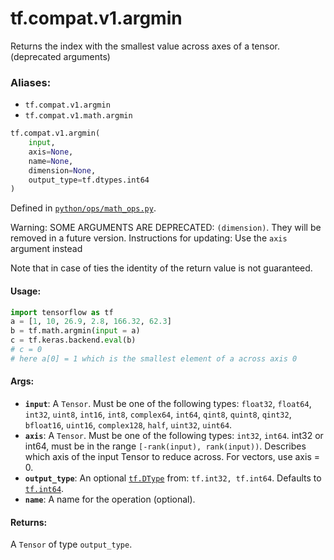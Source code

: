 <div itemscope itemtype="http://developers.google.com/ReferenceObject">
<meta itemprop="name" content="tf.compat.v1.argmin" />
<meta itemprop="path" content="Stable" />
</div>

# tf.compat.v1.argmin

Returns the index with the smallest value across axes of a tensor. (deprecated arguments)

### Aliases:

* `tf.compat.v1.argmin`
* `tf.compat.v1.math.argmin`

``` python
tf.compat.v1.argmin(
    input,
    axis=None,
    name=None,
    dimension=None,
    output_type=tf.dtypes.int64
)
```



Defined in [`python/ops/math_ops.py`](/code/stable/tensorflow/python/ops/math_ops.py).

<!-- Placeholder for "Used in" -->

Warning: SOME ARGUMENTS ARE DEPRECATED: `(dimension)`. They will be removed in a future version.
Instructions for updating:
Use the `axis` argument instead

Note that in case of ties the identity of the return value is not guaranteed.

#### Usage:

```python
import tensorflow as tf
a = [1, 10, 26.9, 2.8, 166.32, 62.3]
b = tf.math.argmin(input = a)
c = tf.keras.backend.eval(b)
# c = 0
# here a[0] = 1 which is the smallest element of a across axis 0
```



#### Args:


* <b>`input`</b>: A `Tensor`. Must be one of the following types: `float32`, `float64`, `int32`, `uint8`, `int16`, `int8`, `complex64`, `int64`, `qint8`, `quint8`, `qint32`, `bfloat16`, `uint16`, `complex128`, `half`, `uint32`, `uint64`.
* <b>`axis`</b>: A `Tensor`. Must be one of the following types: `int32`, `int64`.
  int32 or int64, must be in the range `[-rank(input), rank(input))`.
  Describes which axis of the input Tensor to reduce across. For vectors,
  use axis = 0.
* <b>`output_type`</b>: An optional <a href="../../../tf/dtypes/DType.md"><code>tf.DType</code></a> from: `tf.int32, tf.int64`. Defaults to <a href="../../../tf.md#int64"><code>tf.int64</code></a>.
* <b>`name`</b>: A name for the operation (optional).


#### Returns:

A `Tensor` of type `output_type`.
